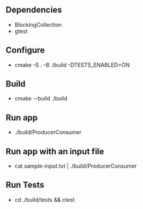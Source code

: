 ## Dependencies
- BlockingCollection
- gtest

## Configure
- cmake -S . -B ./build -DTESTS_ENABLED=ON

## Build
- cmake --build ./build

## Run app
- ./build/ProducerConsumer

## Run app with an input file
- cat sample-input.txt  | ./build/ProducerConsumer

## Run Tests
- cd ./build/tests && ctest
